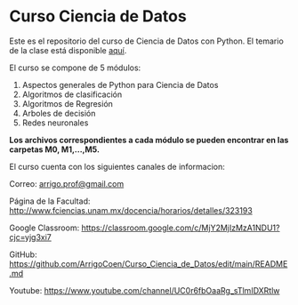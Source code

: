 # Curso Ciencia de Datos
 Este es el repositorio del curso de Ciencia de Datos con Python. El temario de la clase está disponible [aquí](https://github.com/ArrigoCoen/Curso_Ciencia_de_Datos/blob/main/Temario%20Ciencia%20de%20Datos%20Python.pdf). 

El curso se compone de 5 módulos:
 1. Aspectos generales de Python para Ciencia de Datos
 2. Algoritmos de clasificación
 3. Algoritmos de Regresión
 4. Arboles de decisión
 5. Redes neuronales

**Los archivos correspondientes a cada módulo se pueden encontrar en las carpetas M0, M1,...,M5.**

 El curso cuenta con los siguientes canales de informacion:
 
 Correo:
 arrigo.prof@gmail.com
 
 Página de la Facultad:
 http://www.fciencias.unam.mx/docencia/horarios/detalles/323193

 Google Classroom:
 https://classroom.google.com/c/MjY2MjIzMzA1NDU1?cjc=yjg3xi7
 
 GitHub:
 https://github.com/ArrigoCoen/Curso_Ciencia_de_Datos/edit/main/README.md
 
 Youtube: 
 https://www.youtube.com/channel/UC0r6fbOaaRg_sTlmIDXRtlw
 
 
